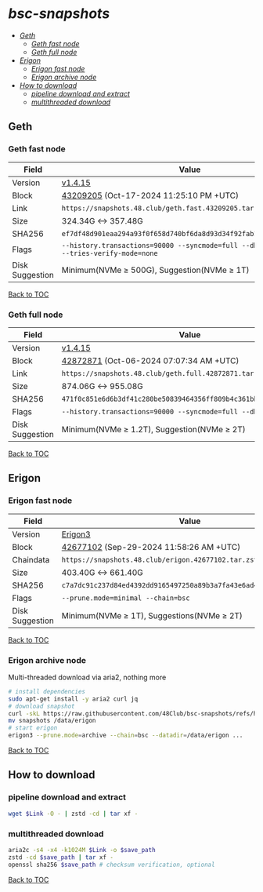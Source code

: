 # *bsc-snapshots*


- *[Geth](#geth)*
    - *[Geth fast node](#geth-fast-node)*
    - *[Geth full node](#geth-full-node)*
- *[Erigon](#erigon)*
    - *[Erigon fast node](#erigon-fast-node)*
    - *[Erigon archive node](#erigon-archive-node)*
- *[How to download](#how-to-download)*
    - *[pipeline download and extract](#pipeline-download-and-extract)*
    - *[multithreaded download](#multithreaded-download)*

## Geth
### Geth fast node

| Field |Value |
| --- | --- |
| Version | [v1.4.15](https://github.com/bnb-chain/bsc/releases/tag/v1.4.15) |
| Block | [43209205](https://bscscan.com/block/43209205) (Oct-17-2024 11:25:10 PM +UTC) |
| Link | `https://snapshots.48.club/geth.fast.43209205.tar.zst` |
| Size | 324.34G <-> 357.48G |
| SHA256 | `ef7df48d901eaa294a93f0f658d740bf6da8d93d34f92fab1f77ee92d4da5f87` |
| Flags | `--history.transactions=90000 --syncmode=full --db.engine=pebble --tries-verify-mode=none` |
| Disk Suggestion | Minimum(NVMe ≥ 500G), Suggestion(NVMe ≥ 1T) |

[Back to TOC](#bsc-snapshots)

### Geth full node

| Field |Value |
| --- | --- |
| Version | [v1.4.15](https://github.com/bnb-chain/bsc/releases/tag/v1.4.15) |
| Block | [42872871](https://bscscan.com/block/42872871) (Oct-06-2024 07:07:34 AM +UTC) |
| Link | `https://snapshots.48.club/geth.full.42872871.tar.zst` |
| Size | 874.06G <-> 955.08G |
| SHA256 | `471f0c851e6d6b3df41c280be50839464356ff809b4c361bb1495a90b62049be` |
| Flags | `--history.transactions=90000 --syncmode=full --db.engine=pebble` |
| Disk Suggestion | Minimum(NVMe ≥ 1.2T), Suggestion(NVMe ≥ 2T) |

[Back to TOC](#bsc-snapshots)

## Erigon
### Erigon fast node

| Field |Value |
| --- | --- |
| Version | [Erigon3](https://github.com/node-real/bsc-erigon/tree/f10d0fe007494b2948ee9805a2e8727380bdb315) |
| Block | [42677102](https://bscscan.com/block/42677102) (Sep-29-2024 11:58:26 AM +UTC) |
| Chaindata | `https://snapshots.48.club/erigon.42677102.tar.zst` |
| Size | 403.40G <-> 661.40G |
| SHA256 | `c7a7dc91c237d84ed4392dd9165497250a89b3a7fa43e6ad42540f68066de174` |
| Flags | `--prune.mode=minimal --chain=bsc` |
| Disk Suggestion | Minimum(NVMe ≥ 1T), Suggestions(NVMe ≥ 2T) |

[Back to TOC](#bsc-snapshots)

### Erigon archive node

Multi-threaded download via aria2, nothing more

```bash
# install dependencies
sudo apt-get install -y aria2 curl jq
# download snapshot
curl -skL https://raw.githubusercontent.com/48Club/bsc-snapshots/refs/heads/main/script/erigon_archive_download.sh | bash
mv snapshots /data/erigon
# start erigon
erigon3 --prune.mode=archive --chain=bsc --datadir=/data/erigon ...
```

[Back to TOC](#bsc-snapshots)

## How to download
### pipeline download and extract

```bash
wget $Link -O - | zstd -cd | tar xf -
```

### multithreaded download

```bash
aria2c -s4 -x4 -k1024M $Link -o $save_path
zstd -cd $save_path | tar xf -
openssl sha256 $save_path # checksum verification, optional
```

[Back to TOC](#bsc-snapshots)
